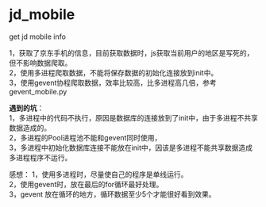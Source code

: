 # jd_mobile
get jd mobile info

1，获取了京东手机的信息，目前获取数据时，js获取当前用户的地区是写死的，但不影响数据爬取。<br>
2，使用多进程爬取数据，不能将保存数据的初始化连接放到init中。<br>
3，使用gevent协程爬取数据，效率比较高，比多进程高几倍，参考gevent_mobile.py<br>


**遇到的坑**：<br>
  1，多进程中的代码不执行，原因是数据库的连接放到了init中，由于多进程不共享数据造成的。<br>
  2，多进程的Pool进程池不能和gevent同时使用，<br>
  3，多进程中初始化数据库连接不能放在init中，因该是多进程不能共享数据造成多进程程序不运行。<br>


感想： 1，使用多进程时，尽量使自己的程序是单线运行。<br>
      2，使用gevent时，放在最后的for循环最好处理。<br>
      3，gevent 放在循环的地方，循环数据至少5个才能很好看到效果。<br>
